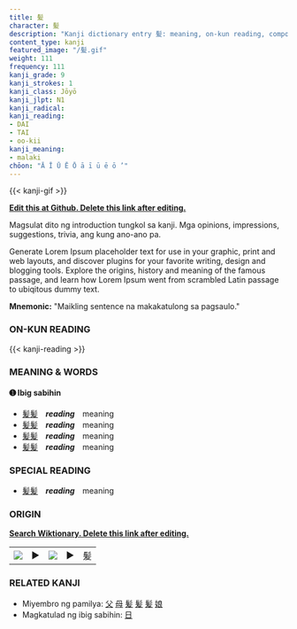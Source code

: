 ```yaml
---
title: 髪
character: 髪
description: "Kanji dictionary entry 髪: meaning, on-kun reading, compounds, origin, related kanji"
content_type: kanji
featured_image: "/髪.gif"
weight: 111
frequency: 111
kanji_grade: 9
kanji_strokes: 1
kanji_class: Jōyō
kanji_jlpt: N1
kanji_radical: 
kanji_reading: 
- DAI
- TAI
- oo-kii
kanji_meaning:
- malaki
chōon: "Ā Ī Ū Ē Ō ā ī ū ē ō ’"
---
```

[//]: # (Don't edit the line below. Kanji animated GIF code is automatically generated.)
{{< kanji-gif >}}

[//]: # (Edit below this line.)

**[Edit this at Github. Delete this link after editing.](https://github.com/tim0g/tim/tree/main/content/kanji/髪/index.md)**

Magsulat dito ng introduction tungkol sa kanji. Mga opinions, impressions, suggestions, trivia, ang kung ano-ano pa.

Generate Lorem Ipsum placeholder text for use in your graphic, print and web layouts, and discover plugins for your favorite writing, design and blogging tools. Explore the origins, history and meaning of the famous passage, and learn how Lorem Ipsum went from scrambled Latin passage to ubiqitous dummy text.
 
**Mnemonic:** "Maikling sentence na makakatulong sa pagsaulo."

### ON-KUN READING

[//]: # (Don't edit the line below. ON-KUN READING code is automatically generated.)
{{< kanji-reading >}}

### MEANING & WORDS

#### ➊ **Ibig sabihin**
  - [髪](../髪)[髪](../髪)　***reading***　meaning
  - [髪](../髪)[髪](../髪)　***reading***　meaning
  - [髪](../髪)[髪](../髪)　***reading***　meaning
  - [髪](../髪)[髪](../髪)　***reading***　meaning

### SPECIAL READING
  - [髪](../髪)[髪](../髪)　***reading***　meaning

### ORIGIN

**[Search Wiktionary. Delete this link after editing.](https://wiktionary.org/wiki/髪)**
<table class="kanji-table"><tr><td>
<img src="60px-髪-bronze.svg.png">
</td><td>▶</td><td>
<img src="60px-髪-oracle.svg.png">
</td><td>▶</td>
<td class="kanji-origin">髪</td>
</tr></table>

### RELATED KANJI
- Miyembro ng pamilya: [父](../父) [母](../母) [髪](../髪) [髪](../髪) [髪](../髪) [娘](../娘)
- Magkatulad ng ibig sabihin: [日](../日)
